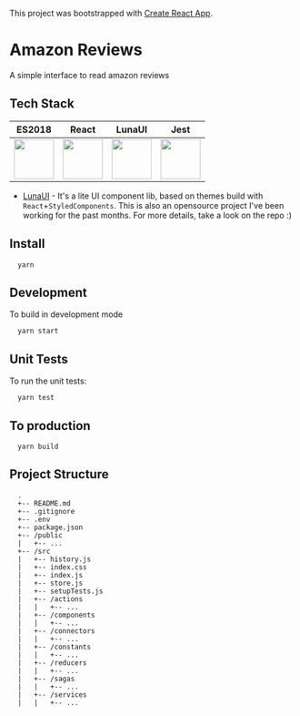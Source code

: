 This project was bootstrapped with [Create React App](https://github.com/facebook/create-react-app).

# Amazon Reviews
A simple interface to read amazon reviews

## Tech Stack

| ES2018 | React | LunaUI | Jest |
|:------:|:-------:|:-----:|:----:|
| <img width="70px" src="https://upload.wikimedia.org/wikipedia/commons/thumb/9/99/Unofficial_JavaScript_logo_2.svg/2000px-Unofficial_JavaScript_logo_2.svg.png"> | <img width="70px" src="https://cdn.worldvectorlogo.com/logos/react.svg"> |  <img width="70px" src="https://raw.githubusercontent.com/luna-ui-lib/luna-ui/master/luna.png"> | <img width="70px" src="https://cdn.auth0.com/blog/testing-react-with-jest/logo.png"> |

* [LunaUI](https://github.com/luna-ui-lib/luna-ui) - It's a lite UI component lib, based on themes build with `React`+`StyledComponents`. This is also an opensource project I've been working for the past months. For more details, take a look on the repo :)

## Install
```
  yarn
```

## Development
To build in development mode
```
  yarn start
```

## Unit Tests
To run the unit tests:
```
  yarn test
```

## To production
```
  yarn build
```

## Project Structure
```
  .
  +-- README.md
  +-- .gitignore
  +-- .env
  +-- package.json
  +-- /public
  |   +-- ...
  +-- /src
  |   +-- history.js
  |   +-- index.css
  |   +-- index.js
  |   +-- store.js
  |   +-- setupTests.js
  |   +-- /actions
  |   |   +-- ...
  |   +-- /components
  |   |   +-- ...
  |   +-- /connectors
  |   |   +-- ...
  |   +-- /constants
  |   |   +-- ...
  |   +-- /reducers
  |   |   +-- ...
  |   +-- /sagas
  |   |   +-- ...
  |   +-- /services
  |   |   +-- ...
```
